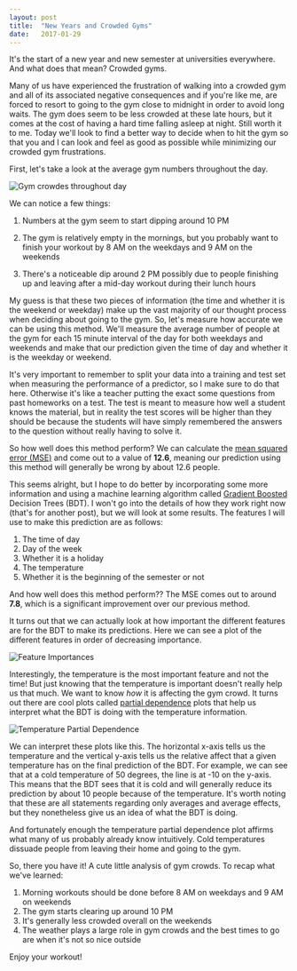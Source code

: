 ```yaml
---
layout: post
title:  "New Years and Crowded Gyms"
date:   2017-01-29
---
```


It's the start of a new year and new semester at universities everywhere. And what does that mean? Crowded gyms.

Many of us have experienced the frustration of walking into a crowded gym and all of its associated negative consequences and if you're like me, are forced to  resort to going to the gym close to midnight in order to avoid long waits. The gym does seem to be less crowded at these late hours, but it comes at the cost of having a hard time falling asleep at night. Still worth it to me. Today we'll look to find a better way to decide when to hit the gym so that you and I can look and feel as good as possible while minimizing our crowded gym frustrations.

First, let's take a look at the average gym numbers throughout the day. 

![Gym crowdes throughout day](https://github.com/wmoon5/wmoon5.github.io/blob/master/images/gym_crowds/overall_average.png?raw=true)

We can notice a few things:

1. Numbers at the gym seem to start dipping around 10 PM

2. The gym is relatively empty in the mornings, but you probably want to finish your workout by 8 AM  on the weekdays and 9 AM on the weekends

3. There's a noticeable dip around 2 PM possibly due to people finishing up and leaving after a mid-day workout during their lunch hours

My guess is that these two pieces of information (the time and whether it is the weekend or weekday) make up the vast majority of our thought process when deciding about going to the gym. So, let's measure how accurate we can be using this method. We'll measure the average number of people at the gym for each 15 minute interval of the day for both weekdays and weekends and make that our prediction given the time of day and whether it is the weekday or weekend. 

It's very important to remember to split your data into a training and test set when measuring the performance of a predictor, so I make sure to do that here. Otherwise it's like a teacher putting the exact some questions from past homeworks on a test. The test is meant to measure how well a student knows the material, but in reality the test scores will be higher than they should be because the students will have simply remembered the answers to the question without really having to solve it.

So how well does this method perform? We can calculate the [mean squared error (MSE)](https://en.wikipedia.org/wiki/Mean_squared_error) and come out to a value of **12.6**, meaning our prediction using this method will generally be wrong by about 12.6 people. 

This seems alright, but I hope to do better by incorporating some more information and using a machine learning algorithm called [Gradient Boosted](https://en.wikipedia.org/wiki/Gradient_boosting) Decision Trees (BDT). I won't go into the details of how they work right now (that's for another post), but we will look at some results. The features I will use to make this prediction are as follows:

1. The time of day
2. Day of the week
3. Whether it is a holiday
4. The temperature
5. Whether it is the beginning of the semester or not

And how well does this method perform?? The MSE comes out to around **7.8**, which is a significant improvement over our previous method. 

It turns out that we can actually look at how important the different features are for the BDT to make its predictions. Here we can see a plot of the different features in order of decreasing importance.

![Feature Importances](https://github.com/wmoon5/wmoon5.github.io/blob/master/images/gym_crowds/FeatureImportances.png?raw=true)

Interestingly, the temperature is the most important feature and not the time! But just knowing that the temperature is important doesn't really help us that much. We want to know *how* it is affecting the gym crowd. It turns out there are cool plots called [partial dependence](http://scikit-learn.org/stable/auto_examples/ensemble/plot_partial_dependence.html) plots that help us interpret what the BDT is doing with the temperature information.

![Temperature Partial Dependence](https://github.com/wmoon5/wmoon5.github.io/blob/master/images/gym_crowds/TempPartialDependence.png?raw=true)

We can interpret these plots like this. The horizontal x-axis tells us the temperature and the vertical y-axis tells us the relative affect that a given temperature has on the final prediction of the BDT. For example, we can see that at a cold temperature of 50 degrees, the line is at -10 on the y-axis. This means that the BDT sees that it is cold and will generally reduce its prediction by about 10 people because of the temperature. It's worth noting that these are all statements regarding only averages and average effects, but they nonetheless give us an idea of what the BDT is doing. 

And fortunately enough the temperature partial dependence plot affirms what many of us probably already know intuitively. Cold temperatures dissuade people from leaving their home and going to the gym.

So, there you have it! A cute little analysis of gym crowds. To recap what we've learned:

1. Morning workouts should be done before 8 AM on weekdays and 9 AM on weekends
2. The gym starts clearing up around 10 PM
3. It's generally less crowded overall on the weekends
4. The weather plays a large role in gym crowds and the best times to go are when it's not so nice outside

Enjoy your workout!
